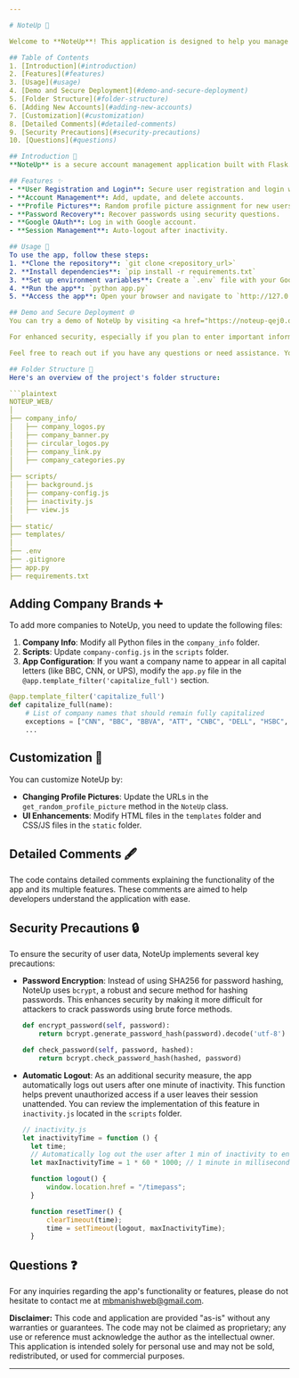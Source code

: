 ```yaml
---

# NoteUp 📒

Welcome to **NoteUp**! This application is designed to help you manage your accounts efficiently and securely. Below is a detailed description of the app and its features.

## Table of Contents
1. [Introduction](#introduction)
2. [Features](#features)
3. [Usage](#usage)
4. [Demo and Secure Deployment](#demo-and-secure-deployment)
5. [Folder Structure](#folder-structure)
6. [Adding New Accounts](#adding-new-accounts)
7. [Customization](#customization)
8. [Detailed Comments](#detailed-comments)
9. [Security Precautions](#security-precautions)
10. [Questions](#questions)

## Introduction 📝
**NoteUp** is a secure account management application built with Flask. It allows users to register, log in, and manage their accounts. The app supports Google OAuth for easy and secure login and includes detailed comments to help understand the functionality.

## Features ✨
- **User Registration and Login**: Secure user registration and login with password encryption.
- **Account Management**: Add, update, and delete accounts.
- **Profile Pictures**: Random profile picture assignment for new users.
- **Password Recovery**: Recover passwords using security questions.
- **Google OAuth**: Log in with Google account.
- **Session Management**: Auto-logout after inactivity.

## Usage 🚀
To use the app, follow these steps:
1. **Clone the repository**: `git clone <repository_url>`
2. **Install dependencies**: `pip install -r requirements.txt`
3. **Set up environment variables**: Create a `.env` file with your Google Client ID and Secret.
4. **Run the app**: `python app.py`
5. **Access the app**: Open your browser and navigate to `http://127.0.0.1:5000`

## Demo and Secure Deployment 🌐
You can try a demo of NoteUp by visiting <a href="https://noteup-qej0.onrender.com" target="_blank">this link</a>.

For enhanced security, especially if you plan to enter important information, it is highly recommended to download the files and deploy the app locally or using a secure Flask deployment service such as Render.com or Heroku. This approach allows you to host a private version of your app, avoiding the need to share it with others. Note that this app is a concept and should not be deployed for general use, as important information may be at risk of exposure despite the security measures implemented, such as password and data encryption. Hosting the app locally or on your own server without sharing it is the best way to ensure your data remains secure.

Feel free to reach out if you have any questions or need assistance. You can contact me at mbmanishweb@gmail.com.

## Folder Structure 📂
Here's an overview of the project's folder structure:

```plaintext
NOTEUP_WEB/
│
├── company_info/
│   ├── company_logos.py
│   ├── company_banner.py
│   ├── circular_logos.py
│   ├── company_link.py
│   ├── company_categories.py
│
├── scripts/
│   ├── background.js
│   ├── company-config.js
│   ├── inactivity.js
│   ├── view.js
│
├── static/
├── templates/
│
├── .env
├── .gitignore
├── app.py
├── requirements.txt
```

## Adding Company Brands ➕
To add more companies to NoteUp, you need to update the following files:
1. **Company Info**: Modify all Python files in the `company_info` folder.
2. **Scripts**: Update `company-config.js` in the `scripts` folder.
3. **App Configuration**: If you want a company name to appear in all capital letters (like BBC, CNN, or UPS), modify the `app.py` file in the `@app.template_filter('capitalize_full')` section.

```python
@app.template_filter('capitalize_full')
def capitalize_full(name):
    # List of company names that should remain fully capitalized
    exceptions = ["CNN", "BBC", "BBVA", "ATT", "CNBC", "DELL", "HSBC", "ICICI", "UPS", "KPMG", "TATA", "SDU", "KTH"]
    ...
```

## Customization 🎨
You can customize NoteUp by:
- **Changing Profile Pictures**: Update the URLs in the `get_random_profile_picture` method in the `NoteUp` class.
- **UI Enhancements**: Modify HTML files in the `templates` folder and CSS/JS files in the `static` folder.

## Detailed Comments 🖋️
The code contains detailed comments explaining the functionality of the app and its multiple features. These comments are aimed to help developers understand the application with ease.

## Security Precautions 🔒

To ensure the security of user data, NoteUp implements several key precautions:

- **Password Encryption**: Instead of using SHA256 for password hashing, NoteUp uses `bcrypt`, a robust and secure method for hashing passwords. This enhances security by making it more difficult for attackers to crack passwords using brute force methods.

  ```python
  def encrypt_password(self, password):
      return bcrypt.generate_password_hash(password).decode('utf-8')
  
  def check_password(self, password, hashed):
      return bcrypt.check_password_hash(hashed, password)
  ```

- **Automatic Logout**: As an additional security measure, the app automatically logs out users after one minute of inactivity. This function helps prevent unauthorized access if a user leaves their session unattended. You can review the implementation of this feature in `inactivity.js` located in the `scripts` folder.

  ```javascript
  // inactivity.js
  let inactivityTime = function () {
    let time;
    // Automatically log out the user after 1 min of inactivity to enhance app security
    let maxInactivityTime = 1 * 60 * 1000; // 1 minute in milliseconds

    function logout() {
        window.location.href = "/timepass";
    }

    function resetTimer() {
        clearTimeout(time);
        time = setTimeout(logout, maxInactivityTime);
    }
  ```
  
## Questions ❓

For any inquiries regarding the app's functionality or features, please do not hesitate to contact me at mbmanishweb@gmail.com.

**Disclaimer:**
This code and application are provided "as-is" without any warranties or guarantees. The code may not be claimed as proprietary; any use or reference must acknowledge the author as the intellectual owner. This application is intended solely for personal use and may not be sold, redistributed, or used for commercial purposes.

---
```

